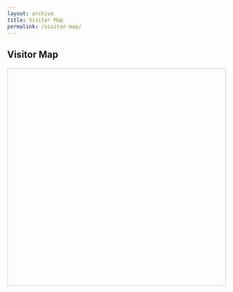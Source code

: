 ```yaml
---
layout: archive
title: Visitor Map
permalink: /visitor-map/
---
```


<h2>Visitor Map</h2>

<!-- 🗺️ Map Container -->
<div id="map" style="height: 500px; width: 100%; margin-top: 20px; border: 1px solid #ccc;"></div>

<!-- 🧩 Leaflet CSS & JS -->
<link rel="stylesheet" href="https://unpkg.com/leaflet@1.9.4/dist/leaflet.css" 
    integrity="sha256-p4NxAoJBhIIN+hmNHrzRCf9tD/miZyoHS5obTRR9BMY="
    crossorigin=""/>
<script src="https://unpkg.com/leaflet@1.9.4/dist/leaflet.js"
    integrity="sha256-20nQCchB9co0qIjJZRGuk2/Z9VM+kNiyxNV1lvTlZBo="
    crossorigin=""></script>

<script>
  // Wait for DOM to be fully loaded
  document.addEventListener('DOMContentLoaded', function() {
    // ✅ Initialize the map
    const map = L.map('map').setView([20, 0], 2); // Global view

    // ✅ Add OpenStreetMap tile layer
    L.tileLayer('https://{s}.tile.openstreetmap.org/{z}/{x}/{y}.png', {
      attribution: '&copy; <a href="https://www.openstreetmap.org/copyright">OpenStreetMap</a> contributors',
      maxZoom: 18
    }).addTo(map);

    // Add a fallback in case the container isn't properly sized
    setTimeout(() => {
      map.invalidateSize();
    }, 100);

    // ✅ Fetch visitors.json from GitHub
    fetch("https://raw.githubusercontent.com/danishfurekhdar/danishfurekhdar.github.io/main/_data/visitors.json")
      .then(response => {
        if (!response.ok) {
          throw new Error(`HTTP error! status: ${response.status}`);
        }
        return response.json();
      })
      .then(data => {
        if (!Array.isArray(data)) {
          console.error("JSON is not an array:", data);
          return;
        }

        let count = 0;

        data.forEach(visitor => {
          if (visitor.loc) {
            const [lat, lon] = visitor.loc.split(",").map(Number);

            if (!isNaN(lat) && !isNaN(lon)) {
              L.marker([lat, lon])
                .addTo(map)
                .bindPopup(`Visitor from ${visitor.city || 'unknown city'}, ${visitor.country || 'unknown country'}<br><small>${visitor.timestamp || 'unknown time'}</small>`);
              count++;
            }
          }
        });

        console.log(`✅ ${count} visitors plotted on the map.`);
      })
      .catch(err => {
        console.error("❌ Failed to load visitor data:", err);
        // Add a fallback marker to show the map is working
        L.marker([20, 0]).addTo(map)
          .bindPopup("Couldn't load visitor data. See console for details.");
      });
  });
</script>
